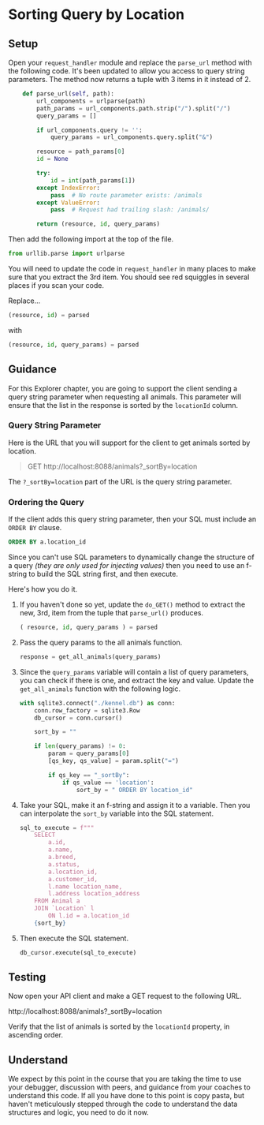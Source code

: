 # Sorting Query by Location

## Setup

Open your `request_handler` module and replace the `parse_url` method with the following code. It's been updated to allow you access to query string parameters. The method now returns a tuple with 3 items in it instead of 2.

```py
    def parse_url(self, path):
        url_components = urlparse(path)
        path_params = url_components.path.strip("/").split("/")
        query_params = []

        if url_components.query != '':
            query_params = url_components.query.split("&")

        resource = path_params[0]
        id = None

        try:
            id = int(path_params[1])
        except IndexError:
            pass  # No route parameter exists: /animals
        except ValueError:
            pass  # Request had trailing slash: /animals/

        return (resource, id, query_params)
```

Then add the following import at the top of the file.

```py
from urllib.parse import urlparse
```

You will need to update the code in `request_handler` in many places to make sure that you extract the 3rd item. You should see red squiggles in several places if you scan your code.

Replace...

```py
(resource, id) = parsed
```

with

```py
(resource, id, query_params) = parsed
```

## Guidance

For this Explorer chapter, you are going to support the client sending a query string parameter when requesting all animals. This parameter will ensure that the list in the response is sorted by the `locationId` column.

### Query String Parameter

Here is the URL that you will support for the client to get animals sorted by location.

> GET http://localhost:8088/animals?_sortBy=location

The `?_sortBy=location` part of the URL is the query string parameter.

### Ordering the Query

If the client adds this query string parameter, then your SQL must include an `ORDER BY` clause.

```sql
ORDER BY a.location_id
```

Since you can't use SQL parameters to dynamically change the structure of a query _(they are only used for injecting values)_ then you need to use an f-string to build the SQL string first, and then execute.

Here's how you do it.

1. If you haven't done so yet, update the `do_GET()` method to extract the new, 3rd, item from the tuple that `parse_url()` produces.
    ```py
    ( resource, id, query_params ) = parsed
    ```
1. Pass the query params to the all animals function.
    ```py
    response = get_all_animals(query_params)
    ```
1. Since the `query_params` variable will contain a list of query parameters, you can check if there is one, and extract the key and value. Update the `get_all_animals` function with the following logic.
    ```py
    with sqlite3.connect("./kennel.db") as conn:
        conn.row_factory = sqlite3.Row
        db_cursor = conn.cursor()

        sort_by = ""

        if len(query_params) != 0:
            param = query_params[0]
            [qs_key, qs_value] = param.split("=")

            if qs_key == "_sortBy":
                if qs_value == 'location':
                    sort_by = " ORDER BY location_id"
    ```
1. Take your SQL, make it an f-string and assign it to a variable. Then you can interpolate the `sort_by` variable into the SQL statement.
    ```py
    sql_to_execute = f"""
        SELECT
            a.id,
            a.name,
            a.breed,
            a.status,
            a.location_id,
            a.customer_id,
            l.name location_name,
            l.address location_address
        FROM Animal a
        JOIN `Location` l
            ON l.id = a.location_id
        {sort_by}
    ```
1. Then execute the SQL statement.
    ```py
    db_cursor.execute(sql_to_execute)
    ```

## Testing

Now open your API client and make a GET request to the following URL.

http://localhost:8088/animals?_sortBy=location

Verify that the list of animals is sorted by the `locationId` property, in ascending order.

## Understand

We expect by this point in the course that you are taking the time to use your debugger, discussion with peers, and guidance from your coaches to understand this code. If all you have done to this point is copy pasta, but haven't meticulously stepped through the code to understand the data structures and logic, you need to do it now.